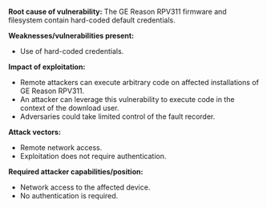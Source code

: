 **Root cause of vulnerability:** The GE Reason RPV311 firmware and filesystem contain hard-coded default credentials.

**Weaknesses/vulnerabilities present:**
* Use of hard-coded credentials.

**Impact of exploitation:**
* Remote attackers can execute arbitrary code on affected installations of GE Reason RPV311.
* An attacker can leverage this vulnerability to execute code in the context of the download user.
* Adversaries could take limited control of the fault recorder.

**Attack vectors:**
* Remote network access.
* Exploitation does not require authentication.

**Required attacker capabilities/position:**
* Network access to the affected device.
* No authentication is required.